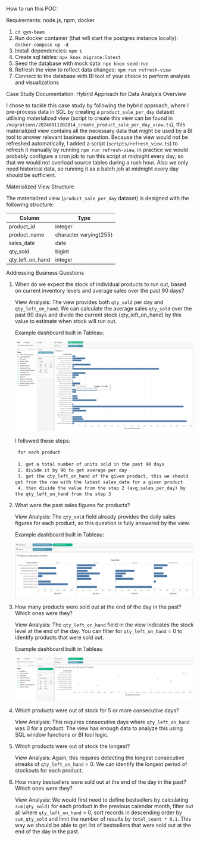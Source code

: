 How to run this POC:

Requirements: node.js, npm, docker

1. `cd gym-beam`
2. Run docker container (that will start the postgres instance locally): `docker-compose up -d`
3. Install dependencies: `npm i`
4. Create sql tables: `npx knex migrate:latest`
5. Seed the database with mock data: `npx knex seed:run`
6. Refresh the view to reflect data changes: `npm run refresh-view`
7. Connect to the database with BI tool of your choice to perform analysis and visualizations

Case Study Documentation: Hybrid Approach for Data Analysis
Overview

I chose to tackle this case study by following the hybrid approach, where I pre-process data in SQL by creating a `product_sale_per_day` dataset utilising materialized view (script to create this view can be found in `/migrations/20240911202814_create_product_sale_per_day_view.ts`), this materialized view contains all the necessary data that might be used by a BI tool to answer relevant business question. Because the view would not be refreshed automatically, I added a script (`scripts/refresh_view.ts`) to refresh it manually by running `npm run refresh-view`, in practice we would probably configure a cron job to run this script at midnight every day, so that we would not overload source tables during a rush hour. Also we only need historical data, so running it as a batch job at midnight every day should be sufficient.

Materialized View Structure

The materialized view (`product_sale_per_day` dataset) is designed with the following structure:

| Column            | Type                     |
|-------------------|--------------------------|
| product_id        | integer                  |
| product_name      | character varying(255)   |
| sales_date        | date                     |
| qty_sold          | bigint                   |
| qty_left_on_hand  | integer                  |


Addressing Business Questions

1. When do we expect the stock of individual products to run out, based on current inventory levels and average sales over the past 90 days?

    View Analysis: The view provides both `qty_sold` per day and `qty_left_on_hand`. We can calculate the average sales `qty_sold` over the past 90 days and divide the current stock (qty_left_on_hand) by this value to estimate when stock will run out.

    Example dashboard built in Tableau:

    ![alt text](<dashboard_stockout_forecast.png>)

    I followed these steps:

        for each product
        
        1. get a total number of units sold in the past 90 days
        2. divide it by 90 to get average per day 
        3. get the qty_left_on_hand of the given product, this we should get from the row with the latest sales_date for a given product
        4. then divide the value from the step 2 (avg_sales_per_day) by the qty_left_on_hand from the step 3

2. What were the past sales figures for products?

    View Analysis: The `qty_sold` field already provides the daily sales figures for each product, so this question is fully answered by the view.

    Example dashboard built in Tableau: 

    ![alt text](<dashboard_past_sales_figures.png>)


3. How many products were sold out at the end of the day in the past? Which ones were they?

    View Analysis: The `qty_left_on_hand` field in the view indicates the stock level at the end of the day. You can filter for `qty_left_on_hand` = 0 to identify products that were sold out.

    Example dashboard built in Tableau

    ![alt text](<dashboard_eod_stockouts.png>)

4. Which products were out of stock for 5 or more consecutive days?

    View Analysis: This requires consecutive days where `qty_left_on_hand` was 0 for a product. The view has enough data to analyze this using SQL window functions or BI tool logic.


5. Which products were out of stock the longest?

    View Analysis: Again, this requires detecting the longest consecutive streaks of `qty_left_on_hand` = 0. We can identify the longest period of stockouts for each product.


6. How many bestsellers were sold out at the end of the day in the past? Which ones were they?

    View Analysis: We would first need to define bestsellers by calculating `sum(qty_sold)` for each product in the previous calendar month, filter out all where `qty_left_on_hand` > 0, sort records in descending order by `sum_qty_sold` and limit the number of results by `total_count * 0.1`. This way we should be able to get list of bestsellers that were sold out at the end of the day in the past.
    
